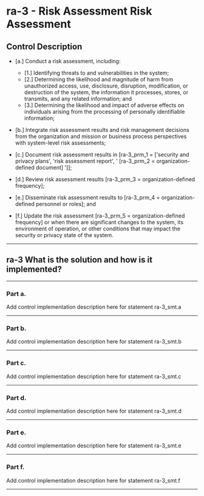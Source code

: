 # ra-3 - Risk Assessment Risk Assessment

## Control Description

- \[a.\] Conduct a risk assessment, including:

  - \[1.\] Identifying threats to and vulnerabilities in the system;
  - \[2.\] Determining the likelihood and magnitude of harm from unauthorized access, use, disclosure, disruption, modification, or destruction of the system, the information it processes, stores, or transmits, and any related information; and
  - \[3.\] Determining the likelihood and impact of adverse effects on individuals arising from the processing of personally identifiable information;

- \[b.\] Integrate risk assessment results and risk management decisions from the organization and mission or business process perspectives with system-level risk assessments;

- \[c.\] Document risk assessment results in \[ra-3_prm_1 = \['security and privacy plans', 'risk assessment report', ' \[ra-3_prm_2 = organization-defined document\] '\]\];

- \[d.\] Review risk assessment results \[ra-3_prm_3 = organization-defined frequency\];

- \[e.\] Disseminate risk assessment results to \[ra-3_prm_4 = organization-defined personnel or roles\]; and

- \[f.\] Update the risk assessment \[ra-3_prm_5 = organization-defined frequency\] or when there are significant changes to the system, its environment of operation, or other conditions that may impact the security or privacy state of the system.

______________________________________________________________________

## ra-3 What is the solution and how is it implemented?

______________________________________________________________________

### Part a.

Add control implementation description here for statement ra-3_smt.a

______________________________________________________________________

### Part b.

Add control implementation description here for statement ra-3_smt.b

______________________________________________________________________

### Part c.

Add control implementation description here for statement ra-3_smt.c

______________________________________________________________________

### Part d.

Add control implementation description here for statement ra-3_smt.d

______________________________________________________________________

### Part e.

Add control implementation description here for statement ra-3_smt.e

______________________________________________________________________

### Part f.

Add control implementation description here for statement ra-3_smt.f

______________________________________________________________________
